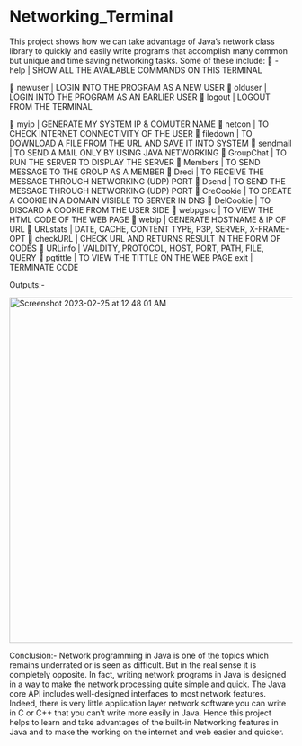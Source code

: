 # Networking_Terminal

This project shows how we can take advantage of Java’s network
class library to quickly and easily write programs that accomplish
many common but unique and time saving networking tasks.
Some of these include:
 -help | SHOW ALL THE AVAILABLE COMMANDS ON THIS TERMINAL

 newuser | LOGIN INTO THE PROGRAM AS A NEW USER
 olduser | LOGIN INTO THE PROGRAM AS AN EARLIER USER
 logout | LOGOUT FROM THE TERMINAL

 myip | GENERATE MY SYSTEM IP & COMUTER NAME
 netcon | TO CHECK INTERNET CONNECTIVITY OF THE USER
 filedown | TO DOWNLOAD A FILE FROM THE URL AND SAVE IT INTO SYSTEM
 sendmail | TO SEND A MAIL ONLY BY USING JAVA NETWORKING
 GroupChat | TO RUN THE SERVER TO DISPLAY THE SERVER
 Members | TO SEND MESSAGE TO THE GROUP AS A MEMBER
 Dreci | TO RECEIVE THE MESSAGE THROUGH NETWORKING (UDP) PORT
 Dsend | TO SEND THE MESSAGE THROUGH NETWORKING (UDP) PORT
 CreCookie | TO CREATE A COOKIE IN A DOMAIN VISIBLE TO SERVER IN DNS
 DelCookie | TO DISCARD A COOKIE FROM THE USER SIDE
 webpgsrc | TO VIEW THE HTML CODE OF THE WEB PAGE
 webip | GENERATE HOSTNAME & IP OF URL
 URLstats | DATE, CACHE, CONTENT TYPE, P3P, SERVER, X-FRAME-OPT
 checkURL | CHECK URL AND RETURNS RESULT IN THE FORM OF CODES
 URLinfo | VAILDITY, PROTOCOL, HOST, PORT, PATH, FILE, QUERY
 pgtittle | TO VIEW THE TITTLE ON THE WEB PAGE
exit | TERMINATE CODE


Outputs:-

<img width="615" alt="Screenshot 2023-02-25 at 12 48 01 AM" src="https://user-images.githubusercontent.com/58047550/221271498-29ae73e3-40d7-43ec-96f5-000394b2cd6c.png">


Conclusion:-
Network programming in Java is one of the topics which remains
underrated or is seen as difficult. But in the real sense it is
completely opposite.
In fact, writing network programs in Java is designed in a way to
make the network processing quite simple and quick.
The Java core API includes well-designed interfaces to most network
features. Indeed, there is very little application layer network
software you can write in C or C++ that you can’t write more easily in
Java.
Hence this project helps to learn and take advantages of the built-in
Networking features in Java and to make the working on the internet
and web easier and quicker. 
